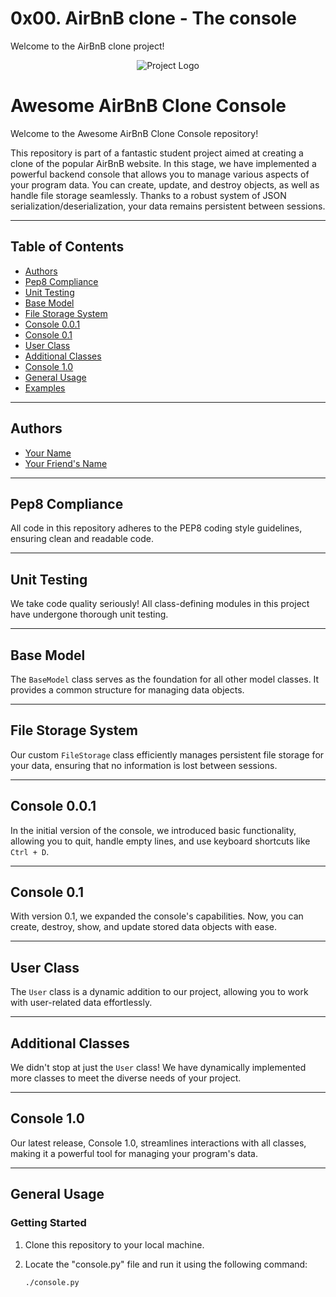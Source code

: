 # 0x00. AirBnB clone - The console

Welcome to the AirBnB clone project!

<!-- Replace these lines with your own project logo or banner -->
<p align="center">
  <img src="your_logo_or_banner.png" alt="Project Logo">
</p>

# Awesome AirBnB Clone Console

Welcome to the Awesome AirBnB Clone Console repository!

This repository is part of a fantastic student project aimed at creating a clone of the popular AirBnB website. In this stage, we have implemented a powerful backend console that allows you to manage various aspects of your program data. You can create, update, and destroy objects, as well as handle file storage seamlessly. Thanks to a robust system of JSON serialization/deserialization, your data remains persistent between sessions.

---

## Table of Contents

- [Authors](#authors)
- [Pep8 Compliance](#pep8-compliance)
- [Unit Testing](#unit-testing)
- [Base Model](#base-model)
- [File Storage System](#file-storage-system)
- [Console 0.0.1](#console-001)
- [Console 0.1](#console-01)
- [User Class](#user-class)
- [Additional Classes](#additional-classes)
- [Console 1.0](#console-10)
- [General Usage](#general-usage)
- [Examples](#examples)

---

## Authors

- [Your Name](https://github.com/your-github-username)
- [Your Friend's Name](https://github.com/friend-github-username)

---

## Pep8 Compliance

All code in this repository adheres to the PEP8 coding style guidelines, ensuring clean and readable code.

---

## Unit Testing

We take code quality seriously! All class-defining modules in this project have undergone thorough unit testing.

---

## Base Model

The `BaseModel` class serves as the foundation for all other model classes. It provides a common structure for managing data objects.

---

## File Storage System

Our custom `FileStorage` class efficiently manages persistent file storage for your data, ensuring that no information is lost between sessions.

---

## Console 0.0.1

In the initial version of the console, we introduced basic functionality, allowing you to quit, handle empty lines, and use keyboard shortcuts like `Ctrl + D`.

---

## Console 0.1

With version 0.1, we expanded the console's capabilities. Now, you can create, destroy, show, and update stored data objects with ease.

---

## User Class

The `User` class is a dynamic addition to our project, allowing you to work with user-related data effortlessly.

---

## Additional Classes

We didn't stop at just the `User` class! We have dynamically implemented more classes to meet the diverse needs of your project.

---

## Console 1.0

Our latest release, Console 1.0, streamlines interactions with all classes, making it a powerful tool for managing your program's data.

---

## General Usage

### Getting Started

1. Clone this repository to your local machine.

2. Locate the "console.py" file and run it using the following command:

   ```bash
   ./console.py
